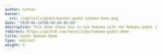 ```yaml
---
author: nathan
banner:
  src: /img/tools/godot/banner-godot-nakama-demo.png
date: "2020-06-24T00:00:00-06:00"
description: This demo shows how to use Nakama with the Nakama Godot client.
redirect: https://github.com/heroiclabs/nakama-godot-demo
title: Godot Nakama Demo
type: redirect
weight: 5
---
```



